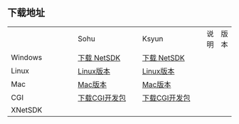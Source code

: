 ## 下载地址

 <table>
 <tr><td style="width:200px;"> </td><td style="width:200px;">Sohu</td><td style="width:200px;">Ksyun</td><td>说明</td><td>版本</td></tr>
 <tr><td>Windows</td><td><a href="https://pan.sohu.net/f/MTY4MzQsaGR1a20.htm">下载 NetSDK</a> </td><td><a href="https://kss.ksyun.com/xmcfs/sdk/NETSDK(20180115).zip">下载 NetSDK</a>
  </td><td></td><td></td></tr>
 <tr><td>Linux</td><td><a href="https://pan.sohu.net/s/ODk2NDgsdXhkbXU.htm">Linux版本</a></td><td><a href="https://kss.ksyun.com/xmcfs/sdk/Linux(20170519).zip">Linux版本</a></td><td></td><td></td></tr>
<tr><td>Mac</td><td><a href="https://pan.sohu.net/s/ODk2NDcsdXhkbWk.htm">Mac版本</a></td><td><a href="https://kss.ksyun.com/xmcfs/sdk/MAC(20170518).zip">Mac版本</a></td><td></td><td></td></tr>
 <tr><td>CGI</td><td><a href="https://pan.sohu.net/s/ODU5OTEsdXF4eGg.htm">下载CGI开发包</a></td><td><a href="https://kss.ksyun.com/xmcfs/sdk/CGI_demo.zip">下载CGI开发包</a></td><td></td><td></td></tr>
 <tr><td>XNetSDK</td><td></td><td></td><td></td><td></td></tr>
 </table>
